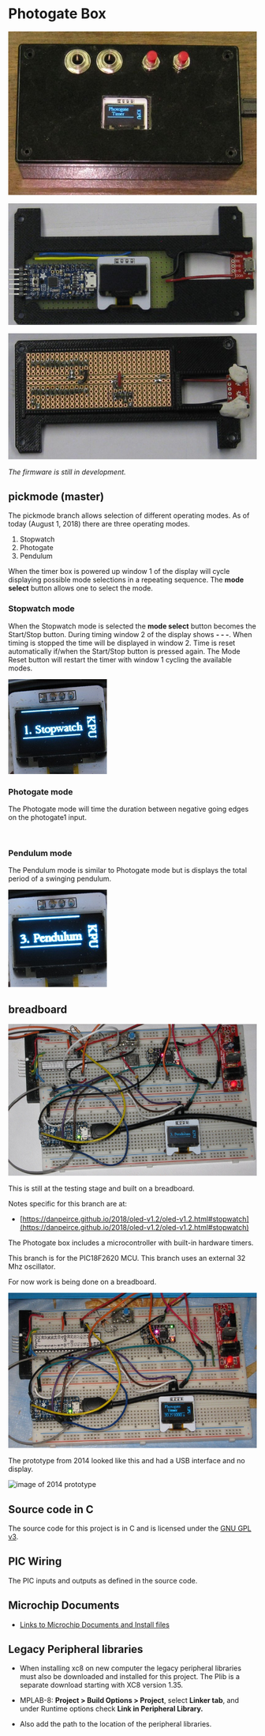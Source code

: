 # Photogate Box

![](image/terminal-in-box.jpg)

![](image/terminal-front.jpg)

![](image/terminal-back.jpg)

 *The firmware is still in development.*
 
## pickmode (master)

The pickmode branch allows selection of different operating modes. As of today (August 1, 2018) there are 
three operating modes.

1. Stopwatch
2. Photogate
3. Pendulum

When the timer box is powered up window 1 of the display will cycle displaying possible mode selections in a repeating 
sequence. The **mode select** button allows one to select the mode.  

### Stopwatch mode

When the Stopwatch mode is selected the **mode select** button becomes the Start/Stop button.
During timing window 2 of the display shows **- - -**.
When timing is stopped the time will be displayed in window 2. Time is reset automatically if/when the Start/Stop 
button is pressed again.
The Mode Reset button will restart the timer with window 1 cycling the available modes.

![](image/stopwatch1.jpg)

### Photogate mode

The Photogate mode will time the duration between negative going edges on the photogate1 input.

![]()

### Pendulum mode

The Pendulum mode is similar to Photogate mode but is displays the total period of a swinging pendulum.

![](image/pendulum3.jpg)

## breadboard 

![](image/pickmode2620cct.jpg)

This is still at the testing stage and built on a breadboard.

Notes specific for this branch are at:

* [https://danpeirce.github.io/2018/oled-v1.2/oled-v1.2.html#stopwatch](https://danpeirce.github.io/2018/oled-v1.2/oled-v1.2.html#stopwatch)

The Photogate box includes a microcontroller with built-in hardware timers.

This branch is for the PIC18F2620 MCU. This branch uses an external 32 Mhz oscillator.

For now work is being done on a breadboard.

![](image/timeswitchcct.jpg)

The prototype from 2014 looked like this and had a USB interface and no display.

![image of 2014 prototype](image/box-gate.jpg)

## Source code in C

The source code for this project is in C and is licensed under the [GNU GPL v3](http://www.gnu.org/licenses/gpl-3.0.txt).

## PIC Wiring

The PIC inputs and outputs as defined in the source code.

## Microchip Documents

* [Links to Microchip Documents and Install files](doc/MicrochipDocs.md)

## Legacy Peripheral libraries

* When installing xc8 on new computer the legacy peripheral libraries must also be downloaded and installed for 
  this project. The Plib is a separate download starting with XC8 version 1.35.
  
* MPLAB-8:  **Project > Build Options > Project**, select **Linker tab**, and under Runtime options check **Link in 
  Peripheral Library.**
  
* Also add the path to the location of the peripheral libraries.